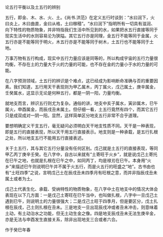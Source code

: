 论五行平衡以及土五行的辨别

五行，即金、木、水、火、土。《尚书.洪范》在定义五行时谈到：“水曰润下，火曰炎上，木曰曲直，金曰从格，土曰稼穑”。“水曰润下”指明所有一切具有滋润、向下特性的物质物象，并非特指我们生活中所见到的水，如果把水五行直接等同于现实生活中的水则容易沦为狭隘。其它五行亦是同理，金五行不能等同于金属，火五行亦是不能等同于明火，木五行亦是不能等同于树木，土五行也不能等同于土地。

万事万物有五行构成，现实中五行力量应该是同等的，所以构成宇宙的五行力量很均衡，不存在土的力量大于火的力量的可能，也不存在金的力量小于水的力量的可能。

在八字预测领域，土五行的辨识是个难点，这已经成为影响断命准确与否的重要因素。我们知道，五行用天干表现则为甲乙属木，丙丁属火，戊己属土，庚辛属金，壬癸属水，这显示无论是何种五行，都是一阴一阳，力量均衡。

就地支而言，辨识五行则尤为复杂。通俗的讲，地支中亥子属水，寅卯属木，巳午属火，申酉属金，而辰戌丑未属土。但仔细一看，土五行竟然有四个，而其它五行只是成双成对一阴一阳。显然，这样简单区分地支五行非常不合乎道理。

要想明确定义干支五行，毫无疑问必须明白天干地支性质不同。天干是一种表现，即是五行的直接表现，所以天干用五行直接表示。地支则是一种承载，是五行扎根之处，所以地支五行不能用五行直接表述。

关于土五行，其与其它五行分量没有任何区别。戊己就是土五行的直接表现，等同甲乙丙丁庚辛壬癸。在八字中，自古以来就有“土寄旺于火乡”，就是说戊己土寄托在巳午之地，也就是扎根在巳午之中，如同丙丁，均是禄刃在巳午。本身用“火乡”来描述巳午则说明巳午并不属于火五行，而是火五行的旺盛之“地”。古书由也有“土旺四季”之说，言明戊己土在辰戌丑未四季月有旺根之意，而并非指辰戌丑未属土或者为土。

戊己土代表生化、承载、受纳特性的物质物象，在八字中土在地支中的情况大体会表现在以下几方面：一是戊己土寄旺在巳午当中，也叫做扎根，八字中一旦戊己土遇到巳午，则说明土的力量很强大；二是戊己土旺于四季月，但是要区分，戊土扎根在辰戌，己土则扎根在丑未。三是地支一旦出现辰戌冲或者丑未冲击，则意味着土动，有土动治水之功能，但无土动生金之像。四是地支辰戌丑未无法生庚辛金，亦是无法与申酉发生直接关系，除非出现地支三合或者六合。

作于癸巳年春


